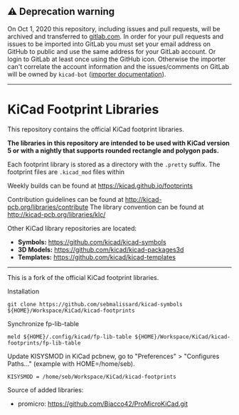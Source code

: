 ## :warning: Deprecation warning

On Oct 1, 2020 this repository, including issues and pull requests, will be archived and transferred to [gitlab.com](https://gitlab.com/kicad/libraries/kicad-footprints/). In order for your pull requests and issues to be imported into GitLab you must set your email address on GitHub to public and use the same address for your GitLab account. Or login to GitLab at least once using the GitHub icon. Otherwise the importer can't correlate the account information and the issues/comments on GitLab will be owned by `kicad-bot` ([importer documentation](https://docs.gitlab.com/ee/user/project/import/github.html#how-it-works)).

---

# KiCad Footprint Libraries

This repository contains the official KiCad footprint libraries.

**The libraries in this repository are intended to be used with KiCad version 5 or with a nightly that supports rounded rectangle and polygon pads.**

Each footprint library is stored as a directory with the `.pretty` suffix. The footprint files are `.kicad_mod` files within 

Weekly builds can be found at https://kicad.github.io/footprints

Contribution guidelines can be found at http://kicad-pcb.org/libraries/contribute
The library convention can be found at http://kicad-pcb.org/libraries/klc/

Other KiCad library repositories are located:

* **Symbols:** https://github.com/kicad/kicad-symbols
* **3D Models:** https://github.com/kicad/kicad-packages3d
* **Templates:** https://github.com/kicad/kicad-templates

----------------------------------------------------------------------------------------------------

This is a fork of the official KiCad footprint libraries.

Installation
```
git clone https://github.com/sebmalissard/kicad-symbols ${HOME}/Workspace/KiCad/kicad-footprints
```
Synchronize fp-lib-table
```
meld ${HOME}/.config/kicad/fp-lib-table ${HOME}/Workspace/KiCad/kicad-footprints/fp-lib-table
```

Update KISYSMOD in KiCad pcbnew, go to "Preferences" > "Configures Paths..." (example with HOME=/home/seb).
```
KISYSMOD = /home/seb/Workspace/KiCad/kicad-footprints
```

Source of added libraries:
* promicro: https://github.com/Biacco42/ProMicroKiCad.git
